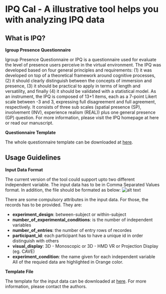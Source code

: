 # IPQ Cal - A illustrative tool helps you with analyzing IPQ data

## What is IPQ?

**Igroup Presence Questionnaire**

Igroup Presence Questionnaire or IPQ is a questionnaire used for evaluate the level of presence users perceive in the virtual environment. The IPQ was developed based on four general principles and requirements: (1) it was developed on top of a theoretical framework around cognitive processes, (2) it should clearly distinguish between the concepts of immersion and presence, (3) it should be practical to apply in terms of length and versatility, and finally (4) it should be validated with a statistical model. As an instrument, the IPQ is composed of 13+1 items, each as a 7-point Likert scale between -3 and 3, expressing full disagreement and full agreement, respectively. It consists of three sub scales (spatial presence (SP), involvement (INV), experience realism (REAL)) plus one general presence (GP) question. For more information, please visit the IPQ homepage at here or read our manuscript.

**Questionnaire Template**

The whole questionnaire template can be downloaded at [here](https://therealitydemo.github.io/assets/documents/ipq_template.pdf).

## Usage Guidelines

**Input Data Format**

The current version of the tool could support upto two different independent variable. The input data has to be in Comma Separated Values format. In addition, the file should be formated as below:
![alt text](https://therealitydemo.github.io/assets/pictures/upload_data_format.png)

There are some compulsory attributes in the input data. For those, the records has to be provided. They are:
- **experiment_design**: between-subject or within-subject
- **number_of_experimental_conditions**: is the number of independent variables
- **number_of_entries**: the number of entry rows of recordes
- **participant_id**: each participant has to have a unique id in order distinguish with others
- **visual_display**: 3D - Monoscopic or 3D - HMD VR or Projection Display (eg. CAVE)
- **experiment_condition**: the name given for each independent variable
All of the requied data are highlighted in Orange color.

**Template File**

The template for the input data can be downloaded at [here](https://therealitydemo.github.io/assets/documents/data_template.csv). For more information, please contact the authors.
